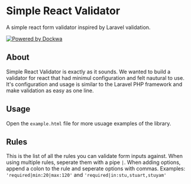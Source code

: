 # Simple React Validator
A simple react form validator inspired by Laravel validation.

[![Powered by Dockwa](https://raw.githubusercontent.com/dockwa/openpixel/dockwa/by-dockwa.png)](https://engineering.dockwa.com/)

## About
Simple React Validator is exactly as it sounds. We wanted to build a validator for react that had minimul configuration and felt nautural to use. It's configuration and usage is similar to the Laravel PHP framework and make validation as easy as one line.

## Usage
Open the `example.html` file for more usuage examples of the library.

## Rules
This is the list of all the rules you can validate form inputs against. When using multiple rules, seperate them with a pipe `|`. When adding options, append a colon to the rule and seperate options with commas. Examples: `'required|min:20|max:120'` and `'required|in:stu,stuart,stuyam'`
